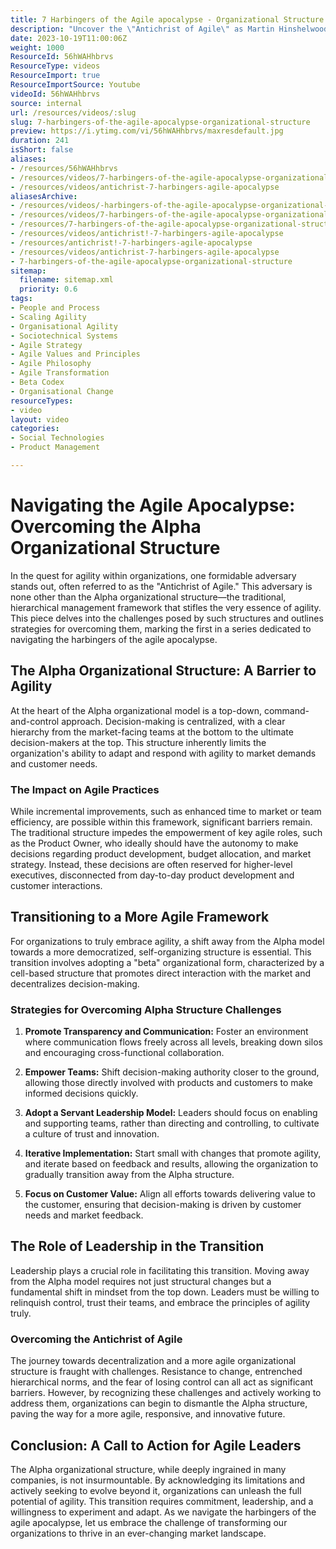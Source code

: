 ```yaml
---
title: 7 Harbingers of the Agile apocalypse - Organizational Structure
description: "Uncover the \"Antichrist of Agile\" as Martin Hinshelwood explores how traditional structures hinder agility and the path to self-organisation. \U0001F504\U0001F6AB"
date: 2023-10-19T11:00:06Z
weight: 1000
ResourceId: 56hWAHhbrvs
ResourceType: videos
ResourceImport: true
ResourceImportSource: Youtube
videoId: 56hWAHhbrvs
source: internal
url: /resources/videos/:slug
slug: 7-harbingers-of-the-agile-apocalypse-organizational-structure
preview: https://i.ytimg.com/vi/56hWAHhbrvs/maxresdefault.jpg
duration: 241
isShort: false
aliases:
- /resources/56hWAHhbrvs
- /resources/videos/7-harbingers-of-the-agile-apocalypse-organizational-structure
- /resources/videos/antichrist-7-harbingers-agile-apocalypse
aliasesArchive:
- /resources/videos/-harbingers-of-the-agile-apocalypse-organizational-structure
- /resources/videos/7-harbingers-of-the-agile-apocalypse-organizational-structure
- /resources/7-harbingers-of-the-agile-apocalypse-organizational-structure
- /resources/videos/antichrist!-7-harbingers-agile-apocalypse
- /resources/antichrist!-7-harbingers-agile-apocalypse
- /resources/videos/antichrist-7-harbingers-agile-apocalypse
- 7-harbingers-of-the-agile-apocalypse-organizational-structure
sitemap:
  filename: sitemap.xml
  priority: 0.6
tags:
- People and Process
- Scaling Agility
- Organisational Agility
- Sociotechnical Systems
- Agile Strategy
- Agile Values and Principles
- Agile Philosophy
- Agile Transformation
- Beta Codex
- Organisational Change
resourceTypes:
- video
layout: video
categories:
- Social Technologies
- Product Management

---
```

# Navigating the Agile Apocalypse: Overcoming the Alpha Organizational Structure

In the quest for agility within organizations, one formidable adversary stands out, often referred to as the "Antichrist of Agile." This adversary is none other than the Alpha organizational structure—the traditional, hierarchical management framework that stifles the very essence of agility. This piece delves into the challenges posed by such structures and outlines strategies for overcoming them, marking the first in a series dedicated to navigating the harbingers of the agile apocalypse.

## The Alpha Organizational Structure: A Barrier to Agility

At the heart of the Alpha organizational model is a top-down, command-and-control approach. Decision-making is centralized, with a clear hierarchy from the market-facing teams at the bottom to the ultimate decision-makers at the top. This structure inherently limits the organization's ability to adapt and respond with agility to market demands and customer needs.

### The Impact on Agile Practices

While incremental improvements, such as enhanced time to market or team efficiency, are possible within this framework, significant barriers remain. The traditional structure impedes the empowerment of key agile roles, such as the Product Owner, who ideally should have the autonomy to make decisions regarding product development, budget allocation, and market strategy. Instead, these decisions are often reserved for higher-level executives, disconnected from day-to-day product development and customer interactions.

## Transitioning to a More Agile Framework

For organizations to truly embrace agility, a shift away from the Alpha model towards a more democratized, self-organizing structure is essential. This transition involves adopting a "beta" organizational form, characterized by a cell-based structure that promotes direct interaction with the market and decentralizes decision-making.

### Strategies for Overcoming Alpha Structure Challenges

1. **Promote Transparency and Communication:** Foster an environment where communication flows freely across all levels, breaking down silos and encouraging cross-functional collaboration.

2. **Empower Teams:** Shift decision-making authority closer to the ground, allowing those directly involved with products and customers to make informed decisions quickly.

3. **Adopt a Servant Leadership Model:** Leaders should focus on enabling and supporting teams, rather than directing and controlling, to cultivate a culture of trust and innovation.

4. **Iterative Implementation:** Start small with changes that promote agility, and iterate based on feedback and results, allowing the organization to gradually transition away from the Alpha structure.

5. **Focus on Customer Value:** Align all efforts towards delivering value to the customer, ensuring that decision-making is driven by customer needs and market feedback.

## The Role of Leadership in the Transition

Leadership plays a crucial role in facilitating this transition. Moving away from the Alpha model requires not just structural changes but a fundamental shift in mindset from the top down. Leaders must be willing to relinquish control, trust their teams, and embrace the principles of agility truly.

### Overcoming the Antichrist of Agile

The journey towards decentralization and a more agile organizational structure is fraught with challenges. Resistance to change, entrenched hierarchical norms, and the fear of losing control can all act as significant barriers. However, by recognizing these challenges and actively working to address them, organizations can begin to dismantle the Alpha structure, paving the way for a more agile, responsive, and innovative future.

## Conclusion: A Call to Action for Agile Leaders

The Alpha organizational structure, while deeply ingrained in many companies, is not insurmountable. By acknowledging its limitations and actively seeking to evolve beyond it, organizations can unleash the full potential of agility. This transition requires commitment, leadership, and a willingness to experiment and adapt. As we navigate the harbingers of the agile apocalypse, let us embrace the challenge of transforming our organizations to thrive in an ever-changing market landscape.
